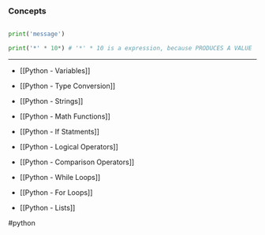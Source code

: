 ### Concepts

```python

print('message')

print('*' * 10*) # '*' * 10 is a expression, because PRODUCES A VALUE

```

<hr>

* [[Python - Variables]]

* [[Python - Type Conversion]]

* [[Python - Strings]]

* [[Python - Math Functions]]

* [[Python - If Statments]]

* [[Python - Logical Operators]]

* [[Python - Comparison Operators]]

* [[Python - While Loops]]

* [[Python - For Loops]]

* [[Python - Lists]]

#python
